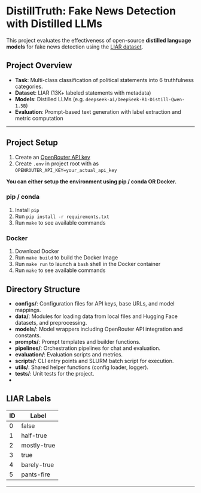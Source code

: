 # DistillTruth: Fake News Detection with Distilled LLMs

This project evaluates the effectiveness of open-source **distilled language models** for fake news detection using the [LIAR dataset](https://huggingface.co/datasets/liar).

## Project Overview

- **Task**: Multi-class classification of political statements into 6 truthfulness categories.
- **Dataset**: LIAR (13K+ labeled statements with metadata)
- **Models**: Distilled LLMs (e.g. `deepseek-ai/DeepSeek-R1-Distill-Qwen-1.5B`)
- **Evaluation**: Prompt-based text generation with label extraction and metric computation
---

## Project Setup

1. Create an [OpenRouter API key](https://openrouter.ai/settings/keys)
2. Create `.env` in project root with as `OPENROUTER_API_KEY=your_actual_api_key`

**You can either setup the environment using pip / conda OR Docker.**

### pip / conda
1. Install `pip`
2. Run `pip install -r requirements.txt`
3. Run `make` to see available commands

### Docker
1. Download Docker
2. Run `make build` to build the Docker Image
3. Run `make run` to launch a `bash` shell in the Docker container
4. Run `make` to see available commands

## Directory Structure

- **configs/**: Configuration files for API keys, base URLs, and model mappings.
- **data/**: Modules for loading data from local files and Hugging Face datasets, and preprocessing.
- **models/**: Model wrappers including OpenRouter API integration and constants.
- **prompts/**: Prompt templates and builder functions.
- **pipelines/**: Orchestration pipelines for chat and evaluation.
- **evaluation/**: Evaluation scripts and metrics.
- **scripts/**: CLI entry points and SLURM batch script for execution.
- **utils/**: Shared helper functions (config loader, logger).
- **tests/**: Unit tests for the project.
- 
## LIAR Labels

| ID | Label         |
|----|---------------|
| 0  | false         |
| 1  | half-true     |
| 2  | mostly-true   |
| 3  | true          |
| 4  | barely-true   |
| 5  | pants-fire    |

---
